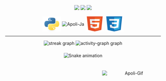  
<div align="center">
  <a href="https://www.instagram.com/apoliana_livia"><img src="https://img.shields.io/badge/-Instagram-%23E4405F?style=for-the-badge&logo=instagram&logoColor=white"  target="_blank"></a>
  <a href = "mailto:apolianalivia.20@gmail.com"><img src="https://img.shields.io/badge/-Gmail-%23333?style=for-the-badge&logo=gmail&logoColor=white" target="_blank"></a>
  <a href="https://www.linkedin.com/in/apoliana-barbosa-89b05128b" target="_blank"><img src="https://img.shields.io/badge/-LinkedIn-%230077B5?style=for-the-badge&logo=linkedin&logoColor=white"  target="_blank">
  </a> 

 <div style="display: inline_block"><br>
  <img align="center" alt="Apoli-Python" height="50" width="60" src="https://raw.githubusercontent.com/devicons/devicon/master/icons/python/python-original.svg">
  <img align="center" alt="Apoli-Ja" height="50" width="60" src="https://cdn.jsdelivr.net/gh/devicons/devicon@latest/icons/java/java-original.svg">
  <img align="center" alt="Apoli-HTML" height="50" width="60" src="https://raw.githubusercontent.com/devicons/devicon/master/icons/html5/html5-original.svg">
  <img align="center" alt="Apoli-CSS" height="50" width="60" src="https://raw.githubusercontent.com/devicons/devicon/master/icons/css3/css3-original.svg">
 </div>
 <hr>

<div align="center">
  <img src="https://streak-stats.demolab.com?user=apolianalivia&locale=en&mode=daily&theme=vue-dark&hide_border=false&border_radius=5&order=3" height="165" alt="streak graph"  />
  <img src="https://github-readme-activity-graph.vercel.app/graph?username=apolianalivia&radius=16&theme=vue&area=true&order=5&bg_color=Black&hide_border=true" height="300" alt="activity-graph graph"  />
</div>

###

<img src="https://raw.githubusercontent.com/apolianalivia/apolianalivia/output/snake.svg" alt="Snake animation" />

###

 <div style="display: inline_block"><br>
 <img align="right" alt="Apoli-Gif" height="190" width="190" src="https://github.com/apolianalivia/apolianalivia/assets/159330898/3fb46b41-4a46-44bb-8994-ae349af4f2a9">
